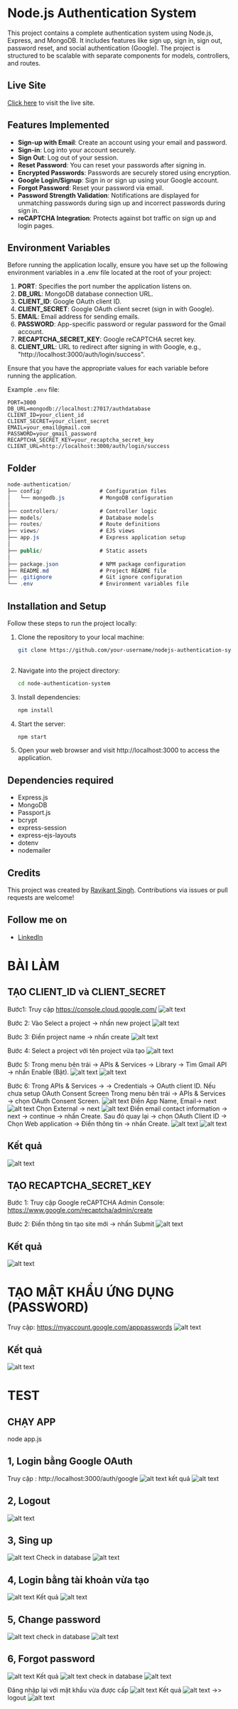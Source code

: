 # Node.js Authentication System

This project contains a complete authentication system using Node.js, Express, and MongoDB. It includes features like sign up, sign in, sign out, password reset, and social authentication (Google). The project is structured to be scalable with separate components for models, controllers, and routes.

## Live Site
[Click here](https://nodejs-authentication-system-l2pu.onrender.com/user/signin) to visit the live site.

## Features Implemented
- **Sign-up with Email**: Create an account using your email and password.
- **Sign-in**: Log into your account securely.
- **Sign Out**: Log out of your session.
- **Reset Password**: You can reset your passwords after signing in.
- **Encrypted Passwords**: Passwords are securely stored using encryption.
- **Google Login/Signup**: Sign in or sign up using your Google account.
- **Forgot Password**: Reset your password via email.
- **Password Strength Validation**: Notifications are displayed for unmatching passwords during sign up and incorrect passwords during sign in.
- **reCAPTCHA Integration**: Protects against bot traffic on sign up and login pages.

## Environment Variables

Before running the application locally, ensure you have set up the following environment variables in a .env file located at the root of your project:

1. **PORT**: Specifies the port number the application listens on.
2. **DB_URL**: MongoDB database connection URL.
3. **CLIENT_ID**: Google OAuth client ID.
4. **CLIENT_SECRET**: Google OAuth client secret (sign in with Google).
5. **EMAIL**: Email address for sending emails.
6. **PASSWORD**: App-specific password or regular password for the Gmail account.
7. **RECAPTCHA_SECRET_KEY**: Google reCAPTCHA secret key.
8. **CLIENT_URL**: URL to redirect after signing in with Google, e.g., "http://localhost:3000/auth/login/success".

Ensure that you have the appropriate values for each variable before running the application.

Example `.env` file:

```plaintext
PORT=3000
DB_URL=mongodb://localhost:27017/authdatabase
CLIENT_ID=your_client_id
CLIENT_SECRET=your_client_secret
EMAIL=your_email@gmail.com
PASSWORD=your_gmail_password
RECAPTCHA_SECRET_KEY=your_recaptcha_secret_key
CLIENT_URL=http://localhost:3000/auth/login/success
```

## Folder
  ```csharp
node-authentication/
├── config/                  # Configuration files
│   └── mongodb.js           # MongoDB configuration
│
├── controllers/             # Controller logic
├── models/                  # Database models
├── routes/                  # Route definitions
├── views/                   # EJS views
├── app.js                   # Express application setup
│
├── public/                  # Static assets
│
├── package.json             # NPM package configuration
├── README.md                # Project README file
├── .gitignore               # Git ignore configuration
└── .env                     # Environment variables file

```

## Installation and Setup

Follow these steps to run the project locally:


1. Clone the repository to your local machine:

   ```bash
   git clone https://github.com/your-username/nodejs-authentication-system.git
  
2. Navigate into the project directory:
   ```bash
   cd node-authentication-system
    ```
3. Install dependencies:
   ```bash
   npm install

4. Start the server:
   ```bash
   npm start
5. Open your web browser and visit http://localhost:3000 to access the application.

## Dependencies required

- Express.js
- MongoDB
- Passport.js
- bcrypt
- express-session
- express-ejs-layouts
- dotenv
- nodemailer

## Credits

This project was created by [Ravikant Singh](https://github.com/ravikantsingh12). Contributions via issues or pull requests are welcome!

## Follow me on

- [LinkedIn](https://www.linkedin.com/in/ravikant-singh-327a98241)

# BÀI LÀM

## TẠO CLIENT_ID  và CLIENT_SECRET 

Bước1: Truy cập https://console.cloud.google.com/
![alt text](img_readme/image.png)

Bước 2: Vào Select a project -> nhấn new project 
![alt text](img_readme/image-1.png)

Bước 3: Điền project name -> nhấn create
![alt text](img_readme/image-2.png)

Bước 4: Select a project với tên project vừa tạo 
![alt text](img_readme/image-3.png)

Bước 5: Trong menu bên trái → APIs & Services → Library -> Tìm Gmail API → nhấn Enable (Bật).
![alt text](img_readme/image-4.png)
![alt text](img_readme/image-5.png)

Bước 6: Trong APIs & Services -> → Credentials → OAuth client ID.
Nếu chưa setup OAuth Consent Screen
Trong menu bên trái → APIs & Services → chọn OAuth Consent Screen.
![alt text](img_readme/image-6.png)
Điền App Name, Email-> next 
![alt text](img_readme/image-7.png)
Chọn External -> next
![alt text](img_readme/image-8.png)
Điền email contact information -> next -> continue -> nhấn Create.
Sau đó quay lại → chọn OAuth Client ID -> Chọn Web application ->  Điền thông tin -> nhấn Create.
![alt text](img_readme/image-9.png)
![alt text](img_readme/image-10.png)

## Kết quả
![alt text](img_readme/image-11.png)

## TẠO RECAPTCHA_SECRET_KEY
Bước 1: Truy cập Google reCAPTCHA Admin Console: https://www.google.com/recaptcha/admin/create

Bước 2: Điền thông tin tạo site mới -> nhấn Submit
![alt text](img_readme/image-12.png)

## Kết quả
![alt text](img_readme/image-16.png)

# TẠO MẬT KHẨU ỨNG DỤNG (PASSWORD)
Truy cập: https://myaccount.google.com/apppasswords
![alt text](img_readme/image-14.png)

## Kết quả
![alt text](img_readme/image-15.png)

# TEST
## CHẠY APP
node app.js 
## 1, Login bằng Google OAuth
Truy cập : http://localhost:3000/auth/google
![alt text](img_readme/image-17.png)
kết quả 
![alt text](img_readme/image-18.png)

## 2, Logout
![alt text](img_readme/image-19.png)

## 3, Sing up 
![alt text](img_readme/image-20.png)
Check in database
![alt text](img_readme/image-23.png)

## 4, Login bằng tài khoản vừa tạo
![alt text](img_readme/image-24.png)
Kết quả 
![alt text](img_readme/image-25.png)

## 5, Change password
![alt text](img_readme/image-26.png)
check in database
![alt text](img_readme/image-27.png)

## 6,  Forgot password
![alt text](img_readme/image-28.png)
Kết quả 
![alt text](img_readme/image-29.png)
check in database
![alt text](img_readme/image-31.png)

Đăng nhập lại với mật khẩu vừa được cấp
![alt text](img_readme/image-30.png)
Kết quả
![alt text](img_readme/image-32.png)
->> logout
![alt text](img_readme/image-33.png)